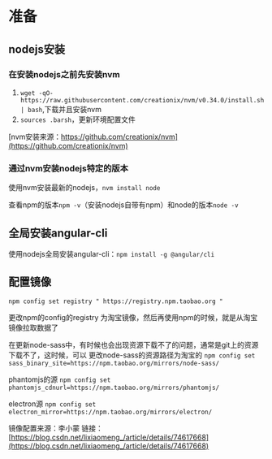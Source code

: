 # 准备

## nodejs安装

### 在安装nodejs之前先安装nvm
1. `wget -qO- https://raw.githubusercontent.com/creationix/nvm/v0.34.0/install.sh | bash`,下载并且安装nvm
2. `sources .barsh`，更新环境配置文件

[nvm安装来源：https://github.com/creationix/nvm](https://github.com/creationix/nvm)

### 通过nvm安装nodejs特定的版本

使用nvm安装最新的nodejs，`nvm install node`

查看npm的版本`npm -v`（安装nodejs自带有npm）和node的版本`node -v`

## 全局安装angular-cli

使用nodejs全局安装angular-cli：`npm install -g @angular/cli`

## 配置镜像

`npm config set registry " https://registry.npm.taobao.org "`

更改npm的config的registry 为淘宝镜像，然后再使用npm的时候，就是从淘宝镜像拉取数据了

在更新node-sass中，有时候也会出现资源下载不了的问题，通常是git上的资源下载不了，这时候，可以
更改node-sass的资源路径为淘宝的 `npm config set sass_binary_site=https://npm.taobao.org/mirrors/node-sass/ `

phantomjs的源 `npm config set phantomjs_cdnurl=https://npm.taobao.org/mirrors/phantomjs/ `

electron源 `npm config set electron_mirror=https://npm.taobao.org/mirrors/electron/`

镜像配置来源：李小蒙
链接：[https://blog.csdn.net/lixiaomeng_/article/details/74617668](https://blog.csdn.net/lixiaomeng_/article/details/74617668) 

